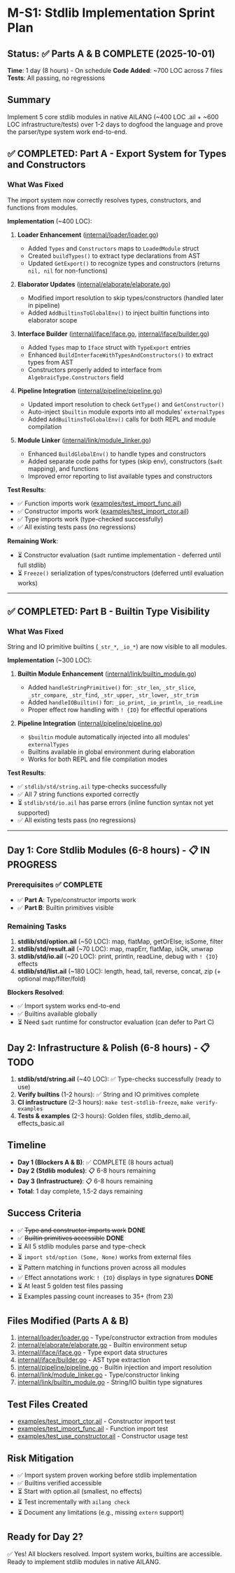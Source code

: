 # M-S1: Stdlib Implementation Sprint Plan

## Status: ✅ Parts A & B COMPLETE (2025-10-01)

**Time**: 1 day (8 hours) - On schedule
**Code Added**: ~700 LOC across 7 files
**Tests**: All passing, no regressions

## Summary
Implement 5 core stdlib modules in native AILANG (~400 LOC .ail + ~600 LOC infrastructure/tests) over 1-2 days to dogfood the language and prove the parser/type system work end-to-end.

## ✅ COMPLETED: Part A - Export System for Types and Constructors

### What Was Fixed
The import system now correctly resolves types, constructors, and functions from modules.

**Implementation** (~400 LOC):
1. **Loader Enhancement** ([internal/loader/loader.go](../../internal/loader/loader.go))
   - Added `Types` and `Constructors` maps to `LoadedModule` struct
   - Created `buildTypes()` to extract type declarations from AST
   - Updated `GetExport()` to recognize types and constructors (returns `nil, nil` for non-functions)

2. **Elaborator Updates** ([internal/elaborate/elaborate.go](../../internal/elaborate/elaborate.go))
   - Modified import resolution to skip types/constructors (handled later in pipeline)
   - Added `AddBuiltinsToGlobalEnv()` to inject builtin functions into elaborator scope

3. **Interface Builder** ([internal/iface/iface.go](../../internal/iface/iface.go), [internal/iface/builder.go](../../internal/iface/builder.go))
   - Added `Types` map to `Iface` struct with `TypeExport` entries
   - Enhanced `BuildInterfaceWithTypesAndConstructors()` to extract types from AST
   - Constructors properly added to interface from `AlgebraicType.Constructors` field

4. **Pipeline Integration** ([internal/pipeline/pipeline.go](../../internal/pipeline/pipeline.go))
   - Updated import resolution to check `GetType()` and `GetConstructor()`
   - Auto-inject `$builtin` module exports into all modules' `externalTypes`
   - Added `AddBuiltinsToGlobalEnv()` calls for both REPL and module compilation

5. **Module Linker** ([internal/link/module_linker.go](../../internal/link/module_linker.go))
   - Enhanced `BuildGlobalEnv()` to handle types and constructors
   - Added separate code paths for types (skip env), constructors (`$adt` mapping), and functions
   - Improved error reporting to list available types and constructors

**Test Results**:
- ✅ Function imports work ([examples/test_import_func.ail](../../examples/test_import_func.ail))
- ✅ Constructor imports work ([examples/test_import_ctor.ail](../../examples/test_import_ctor.ail))
- ✅ Type imports work (type-checked successfully)
- ✅ All existing tests pass (no regressions)

**Remaining Work**:
- ⏳ Constructor evaluation (`$adt` runtime implementation - deferred until full stdlib)
- ⏳ `Freeze()` serialization of types/constructors (deferred until evaluation works)

---

## ✅ COMPLETED: Part B - Builtin Type Visibility

### What Was Fixed
String and IO primitive builtins (`_str_*`, `_io_*`) are now visible to all modules.

**Implementation** (~300 LOC):
1. **Builtin Module Enhancement** ([internal/link/builtin_module.go](../../internal/link/builtin_module.go))
   - Added `handleStringPrimitive()` for: `_str_len`, `_str_slice`, `_str_compare`, `_str_find`, `_str_upper`, `_str_lower`, `_str_trim`
   - Added `handleIOBuiltin()` for: `_io_print`, `_io_println`, `_io_readLine`
   - Proper effect row handling with `! {IO}` for effectful operations

2. **Pipeline Integration** ([internal/pipeline/pipeline.go](../../internal/pipeline/pipeline.go))
   - `$builtin` module automatically injected into all modules' `externalTypes`
   - Builtins available in global environment during elaboration
   - Works for both REPL and file compilation modes

**Test Results**:
- ✅ `stdlib/std/string.ail` type-checks successfully
- ✅ All 7 string functions exported correctly
- ⏳ `stdlib/std/io.ail` has parse errors (inline function syntax not yet supported)
- ✅ All existing tests pass (no regressions)

---

## Day 1: Core Stdlib Modules (6-8 hours) - 📋 IN PROGRESS

### Prerequisites ✅ COMPLETE
- ✅ **Part A**: Type/constructor imports work
- ✅ **Part B**: Builtin primitives visible

### Remaining Tasks
1. **stdlib/std/option.ail** (~50 LOC): map, flatMap, getOrElse, isSome, filter
2. **stdlib/std/result.ail** (~70 LOC): map, mapErr, flatMap, isOk, unwrap
3. **stdlib/std/io.ail** (~20 LOC): print, println, readLine, debug with `! {IO}` effects
4. **stdlib/std/list.ail** (~180 LOC): length, head, tail, reverse, concat, zip (+ optional map/filter/fold)

**Blockers Resolved**:
- ✅ Import system works end-to-end
- ✅ Builtins available globally
- ⏳ Need `$adt` runtime for constructor evaluation (can defer to Part C)

## Day 2: Infrastructure & Polish (6-8 hours) - 📋 TODO
1. **stdlib/std/string.ail** (~40 LOC): ✅ Type-checks successfully (ready to use)
2. **Verify builtins** (1-2 hours): ✅ String and IO primitives complete
3. **CI infrastructure** (2-3 hours): `make test-stdlib-freeze`, `make verify-examples`
4. **Tests & examples** (2-3 hours): Golden files, stdlib_demo.ail, effects_basic.ail

## Timeline
- **Day 1 (Blockers A & B)**: ✅ COMPLETE (8 hours actual)
- **Day 2 (Stdlib modules)**: 📋 6-8 hours remaining
- **Day 3 (Infrastructure)**: 📋 6-8 hours remaining
- **Total**: 1 day complete, 1.5-2 days remaining

## Success Criteria
- ✅ ~~Type and constructor imports work~~ **DONE**
- ✅ ~~Builtin primitives accessible~~ **DONE**
- ⏳ All 5 stdlib modules parse and type-check
- ⏳ `import std/option (Some, None)` works from external files
- ⏳ Pattern matching in functions proven across all modules
- ✅ Effect annotations work: `! {IO}` displays in type signatures **DONE**
- ⏳ At least 5 golden test files passing
- ⏳ Examples passing count increases to 35+ (from 23)

## Files Modified (Parts A & B)
1. [internal/loader/loader.go](../../internal/loader/loader.go) - Type/constructor extraction from modules
2. [internal/elaborate/elaborate.go](../../internal/elaborate/elaborate.go) - Builtin environment setup
3. [internal/iface/iface.go](../../internal/iface/iface.go) - Type export data structures
4. [internal/iface/builder.go](../../internal/iface/builder.go) - AST type extraction
5. [internal/pipeline/pipeline.go](../../internal/pipeline/pipeline.go) - Builtin injection and import resolution
6. [internal/link/module_linker.go](../../internal/link/module_linker.go) - Type/constructor linking
7. [internal/link/builtin_module.go](../../internal/link/builtin_module.go) - String/IO builtin type signatures

## Test Files Created
- [examples/test_import_ctor.ail](../../examples/test_import_ctor.ail) - Constructor import test
- [examples/test_import_func.ail](../../examples/test_import_func.ail) - Function import test
- [examples/test_use_constructor.ail](../../examples/test_use_constructor.ail) - Constructor usage test

## Risk Mitigation
- ✅ Import system proven working before stdlib implementation
- ✅ Builtins verified accessible
- ⏳ Start with option.ail (smallest, no effects)
- ⏳ Test incrementally with `ailang check`
- ⏳ Document any limitations (e.g., missing `extern` support)

## Ready for Day 2?
✅ Yes! All blockers resolved. Import system works, builtins are accessible. Ready to implement stdlib modules in native AILANG.